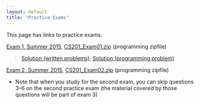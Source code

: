 ```yaml
---
layout: default
title: "Practice Exams"
---
```


This page has links to practice exams.

[Exam 1, Summer 2015](cs201-summer2015-exam01.pdf), [CS201\_Exam01.zip](CS201_Exam01.zip) (programming zipfile)

> [Solution (written problems)](cs201-summer2015-exam01-solution.pdf), [Solution (programming problem)](CS201_Exam01_Solution.zip)

[Exam 2, Summer 2015](cs201-summer2015-exam02.pdf), [CS201\_Exam02.zip](CS201_Exam02.zip) (programming zipfile)

* Note that when you study for the second exam, you can skip questions 3&ndash;6 on the second practice exam (the material covered by those questions will be part of exam 3)
